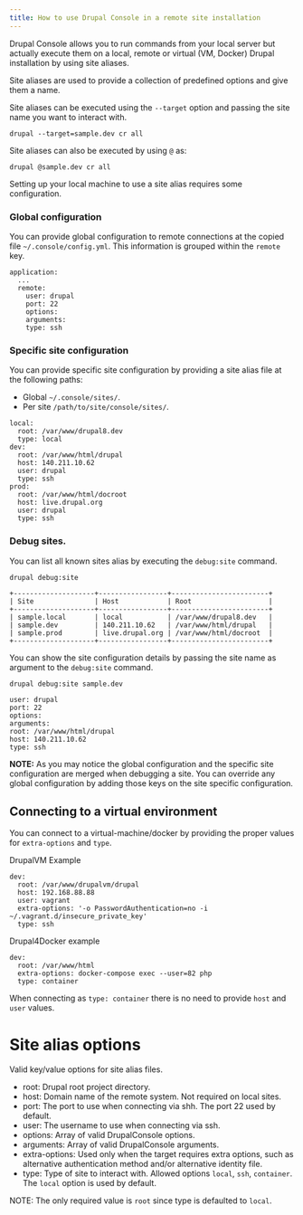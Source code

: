 ```yaml
---
title: How to use Drupal Console in a remote site installation
---
```


Drupal Console allows you to run commands from your local server but actually execute them on a local, remote or virtual (VM, Docker) Drupal installation by using site aliases.

Site aliases are used to provide a collection of predefined options and give them a name.

Site aliases can be executed using the `--target` option and passing the site name you want to interact with.  
```
drupal --target=sample.dev cr all
```

Site aliases can also be executed by using `@` as:
```
drupal @sample.dev cr all
```  

Setting up your local machine to use a site alias requires some configuration.

### Global configuration 
You can provide global configuration to remote connections at the copied file `~/.console/config.yml`. This information is grouped within the `remote` key.
```
application:
  ...
  remote:
    user: drupal
    port: 22
    options:
    arguments:
    type: ssh
```

### Specific site configuration
You can provide specific site configuration by providing a site alias file at the following paths:

* Global `~/.console/sites/`.
* Per site `/path/to/site/console/sites/`.

```
local:
  root: /var/www/drupal8.dev
  type: local
dev:
  root: /var/www/html/drupal
  host: 140.211.10.62
  user: drupal
  type: ssh
prod:
  root: /var/www/html/docroot
  host: live.drupal.org
  user: drupal
  type: ssh
```

### Debug sites.
You can list all known sites alias by executing the `debug:site` command.
```
drupal debug:site

+--------------------+-----------------+------------------------+
| Site               | Host            | Root                   |
+--------------------+-----------------+------------------------+
| sample.local       | local           | /var/www/drupal8.dev   |
| sample.dev         | 140.211.10.62   | /var/www/html/drupal   |
| sample.prod        | live.drupal.org | /var/www/html/docroot  |
+--------------------+-----------------+------------------------+
```

You can show the site configuration details by passing the site name as argument to the `debug:site` command. 
```
drupal debug:site sample.dev

user: drupal
port: 22
options:
arguments:
root: /var/www/html/drupal
host: 140.211.10.62
type: ssh
```

**NOTE:** As you may notice the global configuration and the specific site configuration are merged when debugging a site. You can override any global configuration by adding those keys on the site specific configuration.

## Connecting to a virtual environment
You can connect to a virtual-machine/docker by providing the proper values 
for `extra-options` and `type`.

DrupalVM Example
```
dev:
  root: /var/www/drupalvm/drupal
  host: 192.168.88.88
  user: vagrant
  extra-options: '-o PasswordAuthentication=no -i ~/.vagrant.d/insecure_private_key'
  type: ssh
```
Drupal4Docker example
```
dev:
  root: /var/www/html
  extra-options: docker-compose exec --user=82 php
  type: container
```
When connecting as `type: container` there is no need to provide `host` and `user` values.
 
# Site alias options
Valid key/value options for site alias files.
 
* root: Drupal root project directory.
* host: Domain name of the remote system. Not required on local sites.
* port: The port to use when connecting via shh. The port 22 used by default. 
* user: The username to use when connecting via ssh.
* options: Array of valid DrupalConsole options.
* arguments: Array of valid DrupalConsole arguments.
* extra-options: Used only when the target requires extra options, such as alternative authentication method and/or alternative identity file. 
* type: Type of site to interact with. Allowed options `local`, `ssh`, `container`. The `local` option is used by default.

NOTE: The only required value is `root` since type is defaulted to `local`.
